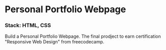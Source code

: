 # Personal Portfolio Webpage
### Stack: HTML, CSS
Build a Personal Portfolio Webpage.
The final prodject to earn certification "Responsive Web Design" from freecodecamp.
